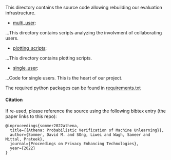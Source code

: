 This directory contains the source code allowing rebuilding our evaluation infrastructure. 

- [multi_user](multi_user):

...This directory contains scripts analyzing the involvment of collaborating users. 

- [plotting_scripts](plotting_scripts):

...This directory contains plotting scripts.

- [single_user](single_user):

...Code for single users. This is the heart of our project. 

The required python packages can be found in [requirements.txt](requirements.txt)


#### Citation

If re-used, please reference the source using the following bibtex entry (the paper links to this repo):
```
@inproceedings{sommer2022athena,
  title={{Athena: Probabilistic Verification of Machine Unlearning}},
  author={Sommer, David M. and SOng, Liwei and Wagh, Sameer and Mittal, Prateek},
  journal={Proceedings on Privacy Enhancing Technologies},
  year={2022}
}
```  
